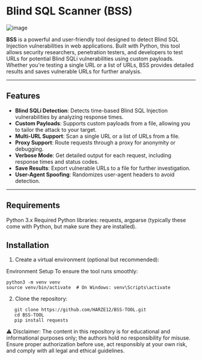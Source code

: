# Blind SQL Scanner (BSS)

![image](https://github.com/user-attachments/assets/1e1ecac1-7046-41fe-ba68-6205d394049b)




**BSS** is a powerful and user-friendly tool designed to detect Blind SQL Injection vulnerabilities in web applications. Built with Python, this tool allows security researchers, penetration testers, and developers to test URLs for potential Blind SQLi vulnerabilities using custom payloads. Whether you're testing a single URL or a list of URLs, BSS provides detailed results and saves vulnerable URLs for further analysis.

---

## Features

- **Blind SQLi Detection**: Detects time-based Blind SQL Injection vulnerabilities by analyzing response times.
- **Custom Payloads**: Supports custom payloads from a file, allowing you to tailor the attack to your target.
- **Multi-URL Support**: Scan a single URL or a list of URLs from a file.
- **Proxy Support**: Route requests through a proxy for anonymity or debugging.
- **Verbose Mode**: Get detailed output for each request, including response times and status codes.
- **Save Results**: Export vulnerable URLs to a file for further investigation.
- **User-Agent Spoofing**: Randomizes user-agent headers to avoid detection.

---

## Requirements
Python 3.x
Required Python libraries: requests, argparse (typically these come with Python, but make sure they are installed).





## Installation

1. Create a virtual environment (optional but recommended):

Environment Setup
To ensure the tool runs smoothly:
```
python3 -m venv venv
source venv/bin/activate  # On Windows: venv\Scripts\activate
```

2. Clone the repository:
```
   git clone https://github.com/HARZE12/BSS-TOOL.git
   cd BSS-TOOL
   pip install requests
```



⚠️ Disclaimer: The content in this repository is for educational and informational purposes only; the authors hold no responsibility for misuse. Ensure proper authorization before use, act responsibly at your own risk, and comply with all legal and ethical guidelines. 
